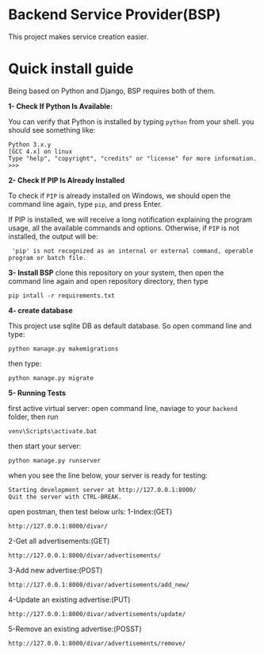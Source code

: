 
# Backend Service Provider(BSP)

This project makes service creation easier.

# Quick install guide

Being based on Python and Django, BSP requires both of them.

**1- Check If Python Is Available:**

You can verify that Python is installed by typing `python` from your shell.
you should see something like:

```
Python 3.x.y
[GCC 4.x] on linux
Type "help", "copyright", "credits" or "license" for more information.
>>>
```
**2- Check If PIP Is Already Installed**

To check if `PIP` is already installed on Windows, we should open the command line again, type `pip`, and press Enter.

If PIP is installed, we will receive a long notification explaining the program usage, all the available commands and options. Otherwise, if `PIP` is not installed, the output will be:

```
 'pip' is not recognized as an internal or external command, operable program or batch file. 
```

**3- Install BSP**
clone this repository on your system, then open the command line again and open
repository directory, then type

```
pip intall -r requirements.txt
```

**4- create database**

This project use sqlite DB as default database. So open command line and type:

```
python manage.py makemigrations
```

then type:
```
python manage.py migrate
```

**5- Running Tests**

first active virtual server:
open command line, naviage to your `backend` folder, then run
```
venv\Scripts\activate.bat
```

then start your server:
```
python manage.py runserver
```

when you see the line below, your server is ready for testing:
```
Starting development server at http://127.0.0.1:8000/
Quit the server with CTRL-BREAK.
```


open postman, then test below urls:
1-Index:(GET)

```
http://127.0.0.1:8000/divar/
```

2-Get all advertisements:(GET)

```
http://127.0.0.1:8000/divar/advertisements/
```

3-Add new advertise:(POST)

```
http://127.0.0.1:8000/divar/advertisements/add_new/
```

4-Update an existing advertise:(PUT)

```
http://127.0.0.1:8000/divar/advertisements/update/
```

5-Remove an existing advertise:(POSST)

```
http://127.0.0.1:8000/divar/advertisements/remove/
```



